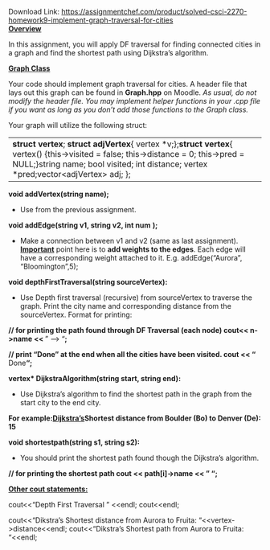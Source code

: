 Download Link: https://assignmentchef.com/product/solved-csci-2270-homework9-implement-graph-traversal-for-cities
<br>
<strong><u>Overview</u></strong>

In this assignment, you will apply DF traversal for finding connected cities in a graph and find the shortest path using Dijkstra’s algorithm.

<strong><u>Graph Class</u></strong>

Your code should implement graph traversal for cities. A header file that lays out this graph can be found in ​<strong>Graph.hpp</strong>​ on Moodle. ​<em>As usual, do not modify the header file. You may implement helper functions in your .cpp file if you want as long as you don’t add those functions to the Graph class. </em>

Your graph will utilize the following struct:

<table width="640">

 <tbody>

  <tr>

   <td width="640"><strong>struct</strong>​ ​<strong>vertex</strong>​; <strong>struct</strong>​ ​<strong>adjVertex</strong>​{     vertex *v;};<strong>struct</strong>​ ​<strong>vertex</strong>​{     vertex() {this-&gt;visited = false;         this-&gt;distance = 0;         this-&gt;pred = NULL;}string name;     bool visited;     int distance;     vertex *pred;vector&lt;adjVertex&gt; adj; };</td>

  </tr>

 </tbody>

</table>

<strong> </strong>

<strong> </strong>

<strong> </strong>

<strong> </strong>

<strong> </strong>

<strong> </strong>

<strong> </strong>

<strong> </strong>

<strong> </strong>

<strong>void addVertex(string name); </strong>

<ul>

 <li>Use from the previous assignment.</li>

</ul>

<strong> </strong>

<strong>void addEdge(string v1, string v2, </strong><strong>int num</strong>​ ​<strong>); </strong>

<ul>

 <li>Make a connection between v1 and v2 (same as last assignment). <u>​</u><strong><u>Important</u></strong><u>​</u> point here is to ​<strong>add weights to the edges</strong>​. Each edge will have a corresponding weight attached to it. E.g. addEdge(“Aurora”, “Bloomington”,5);</li>

</ul>




<strong>void depthFirstTraversal(string sourceVertex): </strong>

<ul>

 <li>Use Depth first traversal (recursive) from sourceVertex to traverse the graph. Print the city name and corresponding distance from the sourceVertex. Format for printing:</li>

</ul>

<strong>// for printing the path found through DF Traversal (each node) </strong><strong>cout&lt;&lt; n-&gt;name &lt;&lt; </strong>​” –&gt; “​<strong>; </strong>

<strong>// print “Done” at the end when all the cities have been visited.</strong><strong> cout &lt;&lt; “</strong>​Done​<strong>“; </strong>

<strong>vertex* DijkstraAlgorithm(string start, string end): </strong>

<ul>

 <li>Use Dijkstra’s algorithm to find the shortest path in the graph from the start city to the end city.</li>

</ul>

<strong> </strong>

<strong>For example: </strong><u>​</u><a href="https://en.wikipedia.org/wiki/Dijkstra%27s_algorithm"><strong>Dijkstra’s</strong></a><u>​</u> <strong>Shortest distance from Boulder (Bo) to Denver (De): 15</strong>

<strong>  </strong>

<strong>void shortestpath(string s1, string s2): </strong>

<ul>

 <li>You should print the shortest path found though the Dijkstra’s algorithm.</li>

</ul>

<strong>// for printing the shortest path </strong><strong>cout &lt;&lt; </strong>​<strong>path[i]-&gt;name </strong>​<strong>&lt;&lt; ” “; </strong>

<strong> </strong>

<strong> </strong>

<strong><u>Other cout statements:</u></strong>

cout&lt;&lt;“Depth First Traversal ” &lt;&lt;endl; cout&lt;&lt;endl;

cout&lt;&lt;“Dikstra’s Shortest distance from Aurora to Fruita: “&lt;&lt;vertex-&gt;distance&lt;&lt;endl; cout&lt;&lt;“Dikstra’s Shortest path from Aurora to Fruita: “&lt;&lt;endl;



